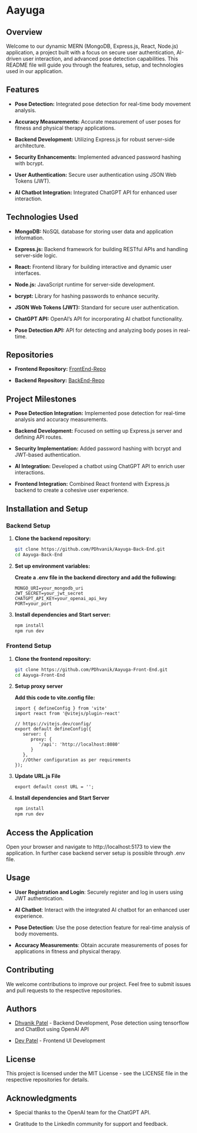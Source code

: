 # Aayuga

## Overview

Welcome to our dynamic MERN (MongoDB, Express.js, React, Node.js) application, a project built with a focus on secure user authentication, AI-driven user interaction, and advanced pose detection capabilities. This README file will guide you through the features, setup, and technologies used in our application.

## Features

- **Pose Detection:** Integrated pose detection for real-time body movement analysis.

- **Accuracy Measurements:** Accurate measurement of user poses for fitness and physical therapy applications.

- **Backend Development:** Utilizing Express.js for robust server-side architecture.

- **Security Enhancements:** Implemented advanced password hashing with bcrypt.

- **User Authentication:** Secure user authentication using JSON Web Tokens (JWT).

- **AI Chatbot Integration:** Integrated ChatGPT API for enhanced user interaction.

## Technologies Used

- **MongoDB:** NoSQL database for storing user data and application information.

- **Express.js:** Backend framework for building RESTful APIs and handling server-side logic.

- **React:** Frontend library for building interactive and dynamic user interfaces.

- **Node.js:** JavaScript runtime for server-side development.

- **bcrypt:** Library for hashing passwords to enhance security.

- **JSON Web Tokens (JWT):** Standard for secure user authentication.

- **ChatGPT API:** OpenAI’s API for incorporating AI chatbot functionality.

- **Pose Detection API:** API for detecting and analyzing body poses in real-time.

## Repositories

- **Frontend Repository:** [FrontEnd-Repo](https://github.com/PDhvanik/Aayuga-Front-End)

- **Backend Repository:** [BackEnd-Repo](https://github.com/PDhvanik/Aayuga-Back-End)

## Project Milestones

- **Pose Detection Integration:** Implemented pose detection for real-time analysis and accuracy measurements.

- **Backend Development:** Focused on setting up Express.js server and defining API routes.

- **Security Implementation:** Added password hashing with bcrypt and JWT-based authentication.

- **AI Integration:** Developed a chatbot using ChatGPT API to enrich user interactions.

- **Frontend Integration:** Combined React frontend with Express.js backend to create a cohesive user experience.

## Installation and Setup

### Backend Setup

1. **Clone the backend repository:**

   ```bash
   git clone https://github.com/PDhvanik/Aayuga-Back-End.git
   cd Aayuga-Back-End
   ```

2. **Set up environment variables:**

   **Create a .env file in the backend directory and add the following:**

   ```Plain Text
   MONGO_URI=your_mongodb_uri
   JWT_SECRET=your_jwt_secret
   CHATGPT_API_KEY=your_openai_api_key
   PORT=your_port
   ```

3. **Install dependencies and Start server:**

   ```bash
   npm install
   npm run dev
   ```

### Frontend Setup

1. **Clone the frontend repository:**

   ```bash
   git clone https://github.com/PDhvanik/Aayuga-Front-End.git
   cd Aayuga-Front-End
   ```

2. **Setup proxy server**

   **Add this code to vite.config file:**

   ```Plain Text
   import { defineConfig } from 'vite'
   import react from '@vitejs/plugin-react'

   // https://vitejs.dev/config/
   export default defineConfig({
      server: {
         proxy: {
            '/api': 'http://localhost:8080'
         }
      },
      //Other configuration as per requirements
   });
   ```

3. **Update URL.js File**

   ```Plain Text
   export default const URL = '';
   ```

4. **Install dependencies and Start Server**

   ```bash
   npm install
   npm run dev
   ```

## Access the Application

Open your browser and navigate to http://localhost:5173 to view the application. In further case backend server setup is possible through .env file.

## Usage

- **User Registration and Login**: Securely register and log in users using JWT authentication.

- **AI Chatbot**: Interact with the integrated AI chatbot for an enhanced user experience.

- **Pose Detection**: Use the pose detection feature for real-time analysis of body movements.

- **Accuracy Measurements**: Obtain accurate measurements of poses for applications in fitness and physical therapy.

## Contributing

We welcome contributions to improve our project. Feel free to submit issues and pull requests to the respective repositories.

## Authors

- [Dhvanik Patel](https://github.com/PDhvanik) - Backend Development, Pose detection using tensorflow and ChatBot using OpenAI API

- [Dev Patel](https://github.com/White-Devil04) - Frontend UI Development

## License

This project is licensed under the MIT License - see the LICENSE file in the respective repositories for details.

## Acknowledgments

- Special thanks to the OpenAI team for the ChatGPT API.

- Gratitude to the LinkedIn community for support and feedback.
